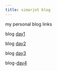 ```yaml
---
title: simarjot blog
---
```

my personal blog links


blog [day1](https://simarjot0032.github.io/simar.github.io/post/day1)

blog [day2](https://simarjot0032.github.io/simar.github.io/post/day2)

blog [day3](https://simarjot0032.github.io/simar.github.io/post/day3)

blog-[day4](https://simarjot0032.github.io/simar.github.io/post/2023-06-26-firstblogongit)



